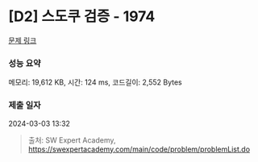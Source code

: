 # [D2] 스도쿠 검증 - 1974 

[문제 링크](https://swexpertacademy.com/main/code/problem/problemDetail.do?contestProbId=AV5Psz16AYEDFAUq) 

### 성능 요약

메모리: 19,612 KB, 시간: 124 ms, 코드길이: 2,552 Bytes

### 제출 일자

2024-03-03 13:32



> 출처: SW Expert Academy, https://swexpertacademy.com/main/code/problem/problemList.do